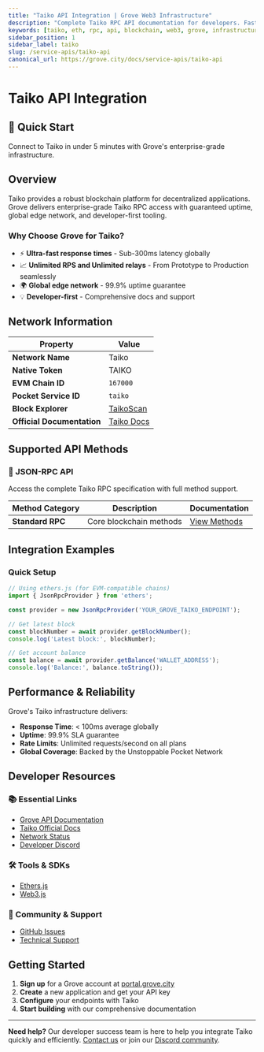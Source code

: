 ```yaml
---
title: "Taiko API Integration | Grove Web3 Infrastructure"
description: "Complete Taiko RPC API documentation for developers. Fast, reliable Taiko blockchain access with Grove's enterprise infrastructure. Get started in minutes."
keywords: [taiko, eth, rpc, api, blockchain, web3, grove, infrastructure, developers, integration]
sidebar_position: 1
sidebar_label: taiko
slug: /service-apis/taiko-api
canonical_url: https://grove.city/docs/service-apis/taiko-api
---
```


# Taiko API Integration

<div style={{background: "linear-gradient(135deg, #e91e63 0%, #f06292 100%)", color: "white", padding: "1.5rem", borderRadius: "8px", margin: "1rem 0"}}>
  <h2 style={{color: "white", marginTop: 0}}>🚀 Quick Start</h2>
  <p style={{marginBottom: 0, fontSize: "1.1rem"}}>Connect to Taiko in under 5 minutes with Grove's enterprise-grade infrastructure.</p>
</div>

## Overview

Taiko provides a robust blockchain platform for decentralized applications. Grove delivers enterprise-grade Taiko RPC access with guaranteed uptime, global edge network, and developer-first tooling.

### Why Choose Grove for Taiko?

- ⚡ **Ultra-fast response times** - Sub-300ms latency globally
- 📈 **Unlimited RPS and Unlimited relays** - From Prototype to Production seamlessly
- 🌍 **Global edge network** - 99.9% uptime guarantee
- 💡 **Developer-first** - Comprehensive docs and support

## Network Information

| Property | Value |
|----------|-------|
| **Network Name** | Taiko |
| **Native Token** | TAIKO |
| **EVM Chain ID** | `167000` |
| **Pocket Service ID** | `taiko` |
| **Block Explorer** | [TaikoScan](https://taikoscan.io) |
| **Official Documentation** | [Taiko Docs](https://docs.taiko.xyz/) |

## Supported API Methods

### 🔌 JSON-RPC API
Access the complete Taiko RPC specification with full method support.

| Method Category | Description | Documentation |
|-----------------|-------------|---------------|
| **Standard RPC** | Core blockchain methods | [View Methods](../grove-api/api-definition/definition#json-rpc-supported-methods) |

## Integration Examples

### Quick Setup

```javascript
// Using ethers.js (for EVM-compatible chains)
import { JsonRpcProvider } from 'ethers';

const provider = new JsonRpcProvider('YOUR_GROVE_TAIKO_ENDPOINT');

// Get latest block
const blockNumber = await provider.getBlockNumber();
console.log('Latest block:', blockNumber);

// Get account balance
const balance = await provider.getBalance('WALLET_ADDRESS');
console.log('Balance:', balance.toString());
```

## Performance & Reliability

Grove's Taiko infrastructure delivers:

- **Response Time**: < 100ms average globally
- **Uptime**: 99.9% SLA guarantee  
- **Rate Limits**: Unlimited requests/second on all plans
- **Global Coverage**: Backed by the Unstoppable Pocket Network

## Developer Resources

### 📚 Essential Links
- [Grove API Documentation](../grove-api/overview/grove-api)
- [Taiko Official Docs](https://docs.taiko.xyz/)
- [Network Status](https://status.grove.city)
- [Developer Discord](https://discord.gg/build-with-grove)

### 🛠️ Tools & SDKs
- [Ethers.js](https://docs.ethers.io/)
- [Web3.js](https://web3js.readthedocs.io/)

### 💬 Community & Support
- [GitHub Issues](https://github.com/buildwithgrove/path)  
- [Technical Support](https://discord.com/channels/824324475256438814/1150805396085293106)

## Getting Started

1. **Sign up** for a Grove account at [portal.grove.city](https://portal.grove.city)
2. **Create** a new application and get your API key
3. **Configure** your endpoints with Taiko
4. **Start building** with our comprehensive documentation

---

<div style={{background: "#f8f9fa", padding: "1rem", borderLeft: "4px solid #007bff", margin: "1rem 0"}}>
  <strong>Need help?</strong> Our developer success team is here to help you integrate Taiko quickly and efficiently. <a href="mailto:portal@grove.city">Contact us</a> or join our <a href="https://discord.gg/build-with-grove">Discord community</a>.
</div>
